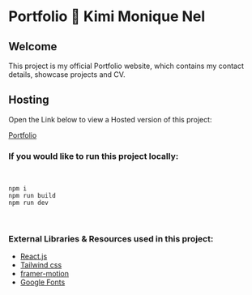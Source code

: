 # Portfolio 🌟 Kimi Monique Nel

## Welcome

This project is my official Portfolio website, which contains my contact details, showcase projects and CV.
<br/>

## Hosting 

Open the Link below to view a Hosted version of this project:

[Portfolio](https://portfolio-kimi-nel.vercel.app/)

### If you would like to run this project locally:

<br/>

    npm i
    npm run build
    npm run dev

<br/>

### External Libraries & Resources used in this project:

- [React.js](https://react.dev/)
- [Tailwind css](https://tailwindcss.com/) <br />
- [framer-motion](https://www.framer.com/motion/) <br />
- [Google Fonts](https://fonts.google.com/) <br />
